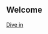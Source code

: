 ## Welcome

[Dive in](https://lagamma.github.io/ComputationalNeuroscience/index.html)

```more coming soon

